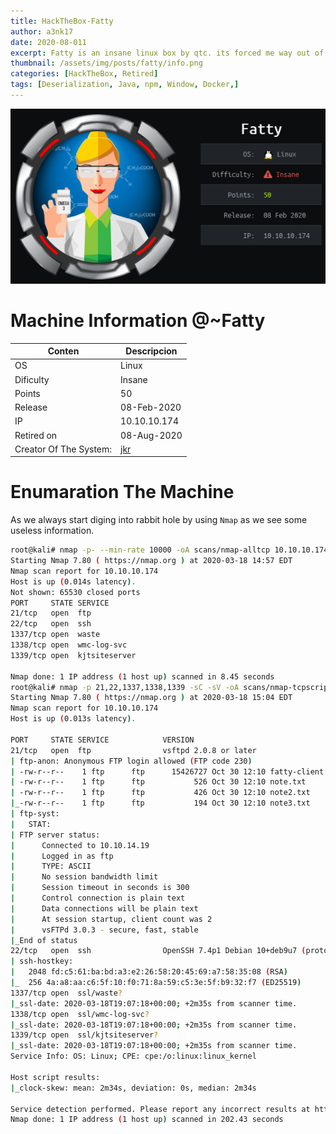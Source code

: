 ```yaml
---
title: HackTheBox-Fatty
author: a3nk17
date: 2020-08-011 
excerpt: Fatty is an insane linux box by qtc. its forced me way out of my comfort zone, Decompiling the server,search for a SQL-injectionIn & Inorder to escalate our privileges to root, we have to exploit a cronjob. which running on Docker.
thumbnail: /assets/img/posts/fatty/info.png
categories: [HackTheBox, Retired]
tags: [Deserialization, Java, npm, Window, Docker,]
---
```



![info](/assets/img/posts/fatty/info.png)



Machine Information @~Fatty
============================



|Conten| Descripcion |
|-----------|--------------|
| OS       |  Linux |
| Dificulty    | Insane |
| Points   | 50 |
| Release      | 08-Feb-2020 |
| IP    | 10.10.10.174 |
| Retired on | 08-Aug-2020 |
| Creator Of The System: | [jkr](https://www.hackthebox.eu/home/users/profile/77141)  |



Enumaration The Machine
========================

As we always start diging into rabbit hole by using `Nmap` as we see some useless information.


```bash
root@kali# nmap -p- --min-rate 10000 -oA scans/nmap-alltcp 10.10.10.174
Starting Nmap 7.80 ( https://nmap.org ) at 2020-03-18 14:57 EDT
Nmap scan report for 10.10.10.174
Host is up (0.014s latency).
Not shown: 65530 closed ports
PORT     STATE SERVICE
21/tcp   open  ftp
22/tcp   open  ssh
1337/tcp open  waste
1338/tcp open  wmc-log-svc
1339/tcp open  kjtsiteserver

Nmap done: 1 IP address (1 host up) scanned in 8.45 seconds
root@kali# nmap -p 21,22,1337,1338,1339 -sC -sV -oA scans/nmap-tcpscripts 10.10.10.174
Starting Nmap 7.80 ( https://nmap.org ) at 2020-03-18 15:04 EDT
Nmap scan report for 10.10.10.174
Host is up (0.013s latency).

PORT     STATE SERVICE            VERSION
21/tcp   open  ftp                vsftpd 2.0.8 or later
| ftp-anon: Anonymous FTP login allowed (FTP code 230)
| -rw-r--r--    1 ftp      ftp      15426727 Oct 30 12:10 fatty-client.jar
| -rw-r--r--    1 ftp      ftp           526 Oct 30 12:10 note.txt
| -rw-r--r--    1 ftp      ftp           426 Oct 30 12:10 note2.txt
|_-rw-r--r--    1 ftp      ftp           194 Oct 30 12:10 note3.txt
| ftp-syst: 
|   STAT: 
| FTP server status:
|      Connected to 10.10.14.19
|      Logged in as ftp
|      TYPE: ASCII
|      No session bandwidth limit
|      Session timeout in seconds is 300
|      Control connection is plain text
|      Data connections will be plain text
|      At session startup, client count was 2
|      vsFTPd 3.0.3 - secure, fast, stable
|_End of status
22/tcp   open  ssh                OpenSSH 7.4p1 Debian 10+deb9u7 (protocol 2.0)
| ssh-hostkey: 
|   2048 fd:c5:61:ba:bd:a3:e2:26:58:20:45:69:a7:58:35:08 (RSA)
|_  256 4a:a8:aa:c6:5f:10:f0:71:8a:59:c5:3e:5f:b9:32:f7 (ED25519)
1337/tcp open  ssl/waste?
|_ssl-date: 2020-03-18T19:07:18+00:00; +2m35s from scanner time.
1338/tcp open  ssl/wmc-log-svc?
|_ssl-date: 2020-03-18T19:07:18+00:00; +2m35s from scanner time.
1339/tcp open  ssl/kjtsiteserver?
|_ssl-date: 2020-03-18T19:07:18+00:00; +2m35s from scanner time.
Service Info: OS: Linux; CPE: cpe:/o:linux:linux_kernel

Host script results:
|_clock-skew: mean: 2m34s, deviation: 0s, median: 2m34s

Service detection performed. Please report any incorrect results at https://nmap.org/submit/ .
Nmap done: 1 IP address (1 host up) scanned in 202.43 seconds
```
